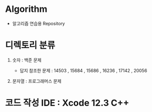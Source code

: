 Algorithm
=========

* 알고리즘 연습용 Repository

# 디렉토리 분류

  1. 숫자 : 백준 문제
  
      * 답지 참조한 문제 : 14503 , 15684 , 15686 , 16236 , 17142 , 20056
  
  2. 문자열 : 프로그래머스 문제
  
# 코드 작성 IDE : Xcode 12.3 C++
